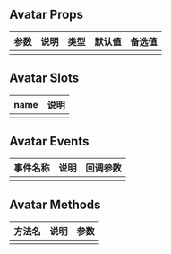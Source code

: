 ## Avatar Props

| 参数         |   说明         | 类型     | 默认值      | 备选值            |
| ----------- | ------------- | -------- | --------- | ---------------- |
| | | | | |

## Avatar Slots

|   name  |      说明       |
|  ------  |    ---------   |
| | |

## Avatar Events

|   事件名称   |    说明   |  回调参数  |
| -------    | --------- |  --------- |
| | | |

## Avatar Methods

|  方法名  |   说明   |   参数   |
| ------- | ------  |  ------  |
| | | |


